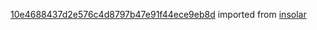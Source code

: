 [10e4688437d2e576c4d8797b47e91f44ece9eb8d](https://github.com/insolar/insolar/commit/10e4688437d2e576c4d8797b47e91f44ece9eb8d) imported from [insolar](https://github.com/insolar/insolar)
